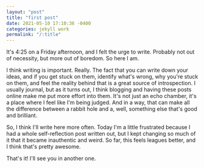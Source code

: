 ```yaml
---
layout: "post"
title: "first post"
date: 2021-05-10 17:10:36 -0400
categories: jekyll work
permalink: "/:title"
---
```


It's 4:25 on a Friday afternoon, and I felt the urge to write. Probably not out of necessity, but more out of boredom. So here I am.

I think writing is important. Really. The fact that you can write down your ideas, and if you get stuck on them, identify what's wrong, why you're stuck on them, and feel the reality behind that is a great source of introspection. I usually journal, but as it turns out, I think blogging and having these posts online make me put more effort into them. It's not just an echo chamber, it's a place where I feel like I'm being judged. And in a way, that can make all the difference between a rabbit hole and a, well, something else that's good and brilliant.

So, I think I'll write here more often. Today I'm a little frustrated because I had a whole self-reflection post written out, but I kept changing so much of it that it became inauthentic and weird. So far, this feels leagues better, and I think that's pretty awesome.

That's it! I'll see you in another one.
